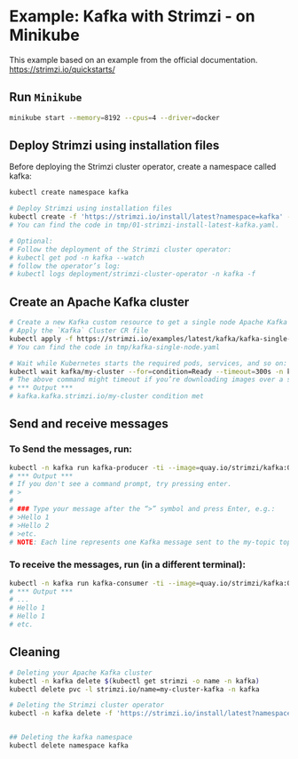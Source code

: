 # Example: Kafka with Strimzi - on Minikube 

This example based on an example from the official documentation.
https://strimzi.io/quickstarts/

## Run `Minikube`

```bash
minikube start --memory=8192 --cpus=4 --driver=docker
```

## Deploy Strimzi using installation files

Before deploying the Strimzi cluster operator, create a namespace called kafka:

```bash
kubectl create namespace kafka
```

```bash
# Deploy Strimzi using installation files
kubectl create -f 'https://strimzi.io/install/latest?namespace=kafka' -n kafka
# You can find the code in tmp/01-strimzi-install-latest-kafka.yaml.

# Optional:
# Follow the deployment of the Strimzi cluster operator:
# kubectl get pod -n kafka --watch
# follow the operator’s log:
# kubectl logs deployment/strimzi-cluster-operator -n kafka -f
```

## Create an Apache Kafka cluster

```bash
# Create a new Kafka custom resource to get a single node Apache Kafka cluster:
# Apply the `Kafka` Cluster CR file
kubectl apply -f https://strimzi.io/examples/latest/kafka/kafka-single-node.yaml -n kafka
# You can find the code in tmp/kafka-single-node.yaml

# Wait while Kubernetes starts the required pods, services, and so on:
kubectl wait kafka/my-cluster --for=condition=Ready --timeout=300s -n kafka 
# The above command might timeout if you’re downloading images over a slow connection. If that happens you can always run it again.
# *** Output *** 
# kafka.kafka.strimzi.io/my-cluster condition met
```

## Send and receive messages

### To Send the messages, run:

```bash
kubectl -n kafka run kafka-producer -ti --image=quay.io/strimzi/kafka:0.46.0-kafka-4.0.0 --rm=true --restart=Never -- bin/kafka-console-producer.sh --bootstrap-server my-cluster-kafka-bootstrap:9092 --topic my-topic
# *** Output *** 
# If you don't see a command prompt, try pressing enter.
# >
#
# ### Type your message after the “>” symbol and press Enter, e.g.:
# >Hello 1
# >Hello 2
# >etc.
# NOTE: Each line represents one Kafka message sent to the my-topic topic. 
```

### To receive the messages, run (in a different terminal):

```bash
kubectl -n kafka run kafka-consumer -ti --image=quay.io/strimzi/kafka:0.46.0-kafka-4.0.0 --rm=true --restart=Never -- bin/kafka-console-consumer.sh --bootstrap-server my-cluster-kafka-bootstrap:9092 --topic my-topic --from-beginning
# *** Output *** 
# ...
# Hello 1
# Hello 1
# etc.
```

## Cleaning

```bash
# Deleting your Apache Kafka cluster
kubectl -n kafka delete $(kubectl get strimzi -o name -n kafka)
kubectl delete pvc -l strimzi.io/name=my-cluster-kafka -n kafka

# Deleting the Strimzi cluster operator
kubectl -n kafka delete -f 'https://strimzi.io/install/latest?namespace=kafka'


## Deleting the kafka namespace
kubectl delete namespace kafka
```